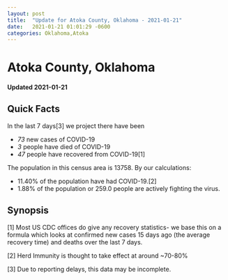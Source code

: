 ```yaml
---
layout: post
title:  "Update for Atoka County, Oklahoma - 2021-01-21"
date:   2021-01-21 01:01:29 -0600
categories: Oklahoma,Atoka
---
```


# Atoka County, Oklahoma
#### Updated 2021-01-21

## Quick Facts

In the last 7 days[3] we project there have been
- *73* new cases of COVID-19
- *3* people have died of COVID-19
- *47* people have recovered from COVID-19[1]

The population in this census area is 13758. By our calculations:
- 11.40% of the population have had COVID-19.[2]
- 1.88% of the population or 259.0 people are actively fighting the virus.

## Synopsis




[1] Most US CDC offices do give any recovery statistics- we base this on a formula which looks at confirmed new cases
15 days ago (the average recovery time) and deaths over the last 7 days.

[2] Herd Immunity is thought to take effect at around ~70-80%

[3] Due to reporting delays, this data may be incomplete.
 
    